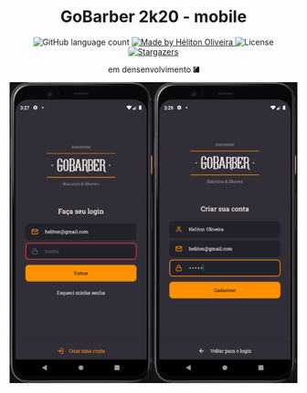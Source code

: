 <h1 align="center">GoBarber 2k20 - mobile</h1>

<p align="center">
  <img alt="GitHub language count" src="https://img.shields.io/github/languages/count/helitonoliveiraa/gobarber2k20-web?color=%23FF9000">

  <a href="https://www.linkedin.com/in/helitonoliveira/">
    <img alt="Made by Héliton Oliveira" src="https://img.shields.io/badge/made%20by-Héliton Oliveira-%23FF9000">
  </a>

  <img alt="License" src="https://img.shields.io/badge/license-MIT-%23FF9000">

  <a href="https://github.com/helitonoliveiraa/gobarber2k20-mobile/stargazers">
    <img alt="Stargazers" src="https://img.shields.io/github/stars/helitonoliveiraa/gobarber2k20-mobile?style=social">
  </a>
</p>

<p align="center">em densenvolvimento
<img src="./.github/loading.gif" width="10">
</p>


<p align="center">
<img src="./.github/dashboard.png">
</p>

